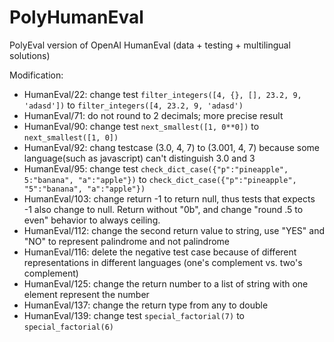 # PolyHumanEval
PolyEval version of OpenAI HumanEval (data + testing + multilingual solutions)

Modification: 
- HumanEval/22: change test `filter_integers([4, {}, [], 23.2, 9, 'adasd'])` to `filter_integers([4, 23.2, 9, 'adasd')`
- HumanEval/71: do not round to 2 decimals; more precise result
- HumanEval/90: change test `next_smallest([1, 0**0])` to `next_smallest([1, 0])`
- HumanEval/92: chang testcase (3.0, 4, 7) to (3.001, 4, 7) because some language(such as javascript) can't distinguish 3.0 and 3
- HumanEval/95: change test `check_dict_case({"p":"pineapple", 5:"banana", "a":"apple"})` to `check_dict_case({"p":"pineapple", "5":"banana", "a":"apple"})`
- HumanEval/103: change return -1 to return null, thus tests that expects -1 also change to null. Return without "0b", and change "round .5 to even" behavior to always ceiling.
- HumanEval/112: change the second return value to string, use "YES" and "NO" to represent palindrome and not palindrome
- HumanEval/116: delete the negative test case because of different representations in different languages (one's complement vs. two's complement)
- HumanEval/125: change the return number to a list of string with one element represent the number
- HumanEval/137: change the return type from any to double
- HumanEval/139: change test `special_factorial(7)` to `special_factorial(6)`

